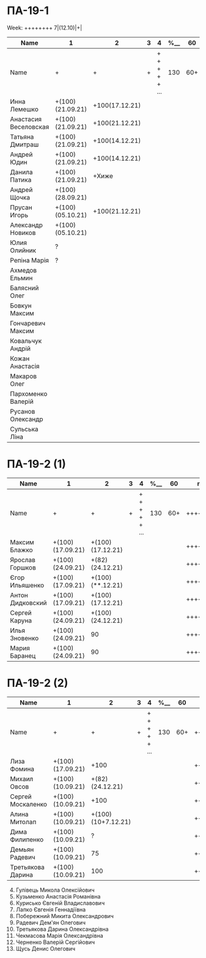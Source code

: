 # ПА-19-1
Week: ++++++++ 7|(12.10)|+|
<!---
https://docs.google.com/spreadsheets/d/1Gk7C-EtYXCELsXR_024fjeRezQ1bblmWFIrCDxN7rrU/edit?usp=sharing_eil_dm&ts=616e87a0
-->

|Name|1|2|3|4|________%__________|60|note|
| --- | --- | --- | --- | --- | --- | --- | --- |
|Name		|+|+|+|+ + + + + ...|		130		|60+|+++++++++|
|Инна Лемешко			|+(100)(21.09.21)|+100(17.12.21)|||				||++++++++| https://github.com/dnu-dp-ua-applied-math/2021-2022_MOP_PA-19_PA-19-1_11/
|Анастасия Веселовская	|+(100)(21.09.21)|+100(21.12.21)|||				||++++++++| https://github.com/dnu-dp-ua-applied-math/2021-2022_MOP_PA-19_PA-19-1_06/
|Татьяна Дмитраш		|+(100)(21.09.21)|+100(14.12.21)|||				||++++++++| https://github.com/dnu-dp-ua-applied-math/2021-2022_MOP_PA-19_PA-19-1_08/
|Андрей Юдин  			|+(100)(21.09.21)|+100(14.12.21)|||				||++++++++|	https://github.com/dnu-dp-ua-applied-math/2021-2022_MOP_PA-19_PA-19-1_24/
|Данила Патика			|+(100)(21.09.21)|+Хиже|||						||++++++++|	https://github.com/dnu-dp-ua-applied-math/2021-2022_MOP_PA-19_PA-19-1_16
|Андрей Щочка			|+(100)(28.09.21)||||						||++++++++|	https://github.com/dnu-dp-ua-applied-math/2021-2022_MOP_PA-19_PA-19-1_23/
|Прусан Игорь			|+(100)(05.10.21)|+100(21.12.21)|||				||++++++++|	https://github.com/dnu-dp-ua-applied-math/2021-2022_MOP_PA-19_PA-19-1_17
|Александр Новиков		|+(100)(05.10.21)||||						||++++++++|	https://github.com/dnu-dp-ua-applied-math/2021-2022_MOP_PA-19_PA-19-1_13
|Юлия Олийник			|?||||					||++++++++| https://github.com/dnu-dp-ua-applied-math/2021-2022_MOP_PA-19_PA-19-1_14
|Репіна Марія			|?||||					||+-+-+-+-|
|Ахмедов Ельмин			|||||					||+-------|
|Балясний Олег			|||||					||-|
|Бовкун Максим			|||||					||-|
|Гончаревич Максим		|||||					||-|
|Ковальчук Андрій		|||||					||-|
|Кожан Анастасія		|||||					||-|
|Макаров Олег			|||||					||-|
|Пархоменко Валерій		|||||					||++------|
|Русанов Олександр		|||||					||-|
|Сульська Ліна 			|||||					||-------+|_Володимирівна_?

<!---
Alamofire.request("https://8ball.delegator.com/magic/JSON/%3Cquestion_string%3E", method: .get).responseJSON { response in
            if let JSON = response.result.value{
			if let jsondata = JSON as? [String: Any], let magic = jsondata["magic"] as? [String: Any], let answer = magic["answer"] as? String {
				print(answer)
			}
			}
}

-->          



# ПА-19-2 (1)
|Name|1|2|3|4|________%__________|60|note|
| --- | --- | --- | --- | --- | --- | --- | --- |
|Name		|+|+|+|+ + + + + ...|		130		|60+|+++++++++|
|Максим Блажко		|+(100)(17.09.21)|+(100)(17.12.21)|||				||++++++|	https://github.com/dnu-dp-ua-applied-math/2021-2022_MOP_PA-19_PA-19-2_02
|Ярослав Горшков	|+(100)(24.09.21)|+(82)(24.12.21)|||				||++++++|	https://github.com/dnu-dp-ua-applied-math/2021-2022_MOP_PA-19_PA-19-2_03
|Єгор Ильяшенко		|+(100)(17.09.21)|+(100)(**.12.21)|||				||++++++|	https://github.com/dnu-dp-ua-applied-math/2021-2022_MOP_PA-19_PA-19-2_08
|Антон Дидковский	|+(100)(17.09.21)|+(100)(17.12.21)|||				||++++++|	https://github.com/dnu-dp-ua-applied-math/2021-2022_MOP_PA-19_PA-19-2_05
|Сергей Каруна		|+(100)(24.09.21)|+(100)(24.12.21)|||				||++++++|	https://github.com/dnu-dp-ua-applied-math/2021-2022_MOP_PA-19_PA-19-2_09
|Илья Зновенко 		|+(100)(24.09.21)|90|||				||++++-+|	https://github.com/dnu-dp-ua-applied-math/2021-2022_MOP_PA-19_PA-19-2_07
|Мария Баранец		|+(100)(24.09.21)|90|||				||++++++|	
<!---
9
11
12
-->  

# ПА-19-2 (2)
|Name|1|2|3|4|________%__________|60|note|
| --- | --- | --- | --- | --- | --- | --- | --- |
|Name		|+|+|+|+ + + + + ...|		130		|60+|+++++++++|
|Лиза Фомина		|+(100)(17.09.21)|+100|||				||++++++|	21	
|Михаил Овсов		|+(100)(10.09.21)|+(82)(24.12.21)|||				||++++++|		https://github.com/dnu-dp-ua-applied-math/2021-2022_MOP_PA-19_PA-19-2_16
|Сергей Москаленко	|+(100)(10.09.21)|+100|||				||++++++|	15
|Алина Митолап		|+(100)(10.09.21)|+(100)(10+7.12.21)|||				||++++++|	13
|Дима Филипенко		|+(100)(10.09.21)|?|||				||++++++|		https://github.com/dnu-dp-ua-applied-math/2021-2022_MOP_PA-19_PA-19-2_20
|Демьян Радевич		|+(100)(10.09.21)|75|||				||++++++|	+	https://github.com/dnu-dp-ua-applied-math/2021-2022_MOP_PA-19_PA-19-2_18
|Третьякова Дарина  |+(100)(10.09.21)|100|||				||++++++|	+	https://github.com/dnu-dp-ua-applied-math/2021-2022_MOP_PA-19_PA-19-2_19




4.	Гулівець Микола Олексійович 
9.	Кузьменко Анастасія Романівна 
10.	Курисько Євгеній Владиславович 
11.	Лапко Євгенія Геннадіївна 
15.	Побережний Микита Олександрович 
16.	Радевич Дем'ян Олегович 
17.	Третьякова Дарина Олександрівна  
20.	Чекмасова Марія Олександрівна 
21.	Черненко Валерій Сергійович 
22.	Щусь Денис Олегович 
